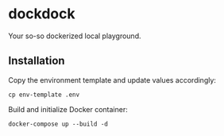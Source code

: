 # dockdock
Your so-so dockerized local playground.

## Installation

Copy the environment template and update values accordingly:

```
cp env-template .env
```

Build and initialize Docker container:

```
docker-compose up --build -d
```